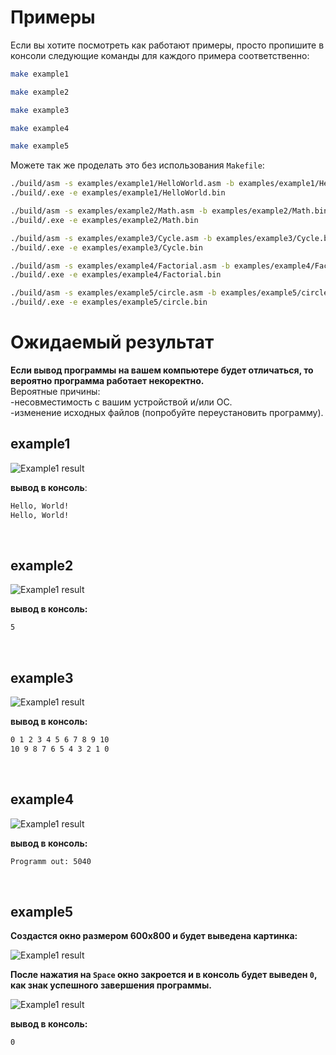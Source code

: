 # Примеры

Если вы хотите посмотреть как работают примеры, просто пропишите в консоли следующие команды для каждого примера соответственно:
```bash
make example1
```
```bash
make example2
```
```bash
make example3
```
```bash
make example4
```
```bash
make example5
```

Можете так же проделать это без использования `Makefile`:
```bash
./build/asm -s examples/example1/HelloWorld.asm -b examples/example1/HelloWorld.bin
./build/.exe -e examples/example1/HelloWorld.bin
```
```bash
./build/asm -s examples/example2/Math.asm -b examples/example2/Math.bin
./build/.exe -e examples/example2/Math.bin
```
```bash
./build/asm -s examples/example3/Cycle.asm -b examples/example3/Cycle.bin
./build/.exe -e examples/example3/Cycle.bin
```
```bash
./build/asm -s examples/example4/Factorial.asm -b examples/example4/Factorial.bin
./build/.exe -e examples/example4/Factorial.bin
```
```bash
./build/asm -s examples/example5/circle.asm -b examples/example5/circle.bin
./build/.exe -e examples/example5/circle.bin
```

# Ожидаемый результат

**Если вывод программы на вашем компьютере будет отличаться, то вероятно программа работает некоректно.**\
Вероятные причины:\
-несовместимость с вашим устройствой и/или ОС.\
-изменение исходных файлов (попробуйте переустановить программу).

## example1
![Example1 result](../assets/example1_result.png)

**вывод в консоль**:
```bash
Hello, World!
Hello, World!
```
<br>

## example2
![Example1 result](../assets/example2_result.png)

**вывод в консоль:**
```bash
5
```
<br>

## example3
![Example1 result](../assets/example3_result.png)

**вывод в консоль:**
```bash
0 1 2 3 4 5 6 7 8 9 10 
10 9 8 7 6 5 4 3 2 1 0
```
<br>


## example4
![Example1 result](../assets/example4_result.png)

**вывод в консоль:**
```bash
Programm out: 5040
```
<br>


## example5
**Создастся окно размером 600x800 и будет выведена картинка:**

![Example1 result](../assets/example5_result1.png)

**После нажатия на `Space` окно закроется и в консоль будет выведен `0`, как знак успешного завершения программы.**

![Example1 result](../assets/example5_result2.png)

**вывод в консоль:**
```bash
0
```
